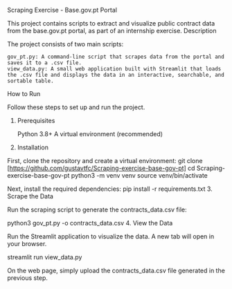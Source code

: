 Scraping Exercise - Base.gov.pt Portal

This project contains scripts to extract and visualize public contract data from the base.gov.pt portal, as part of an internship exercise.
Description

The project consists of two main scripts:

    gov_pt.py: A command-line script that scrapes data from the portal and saves it to a .csv file.
    view_data.py: A small web application built with Streamlit that loads the .csv file and displays the data in an interactive, searchable, and sortable table.

How to Run

Follow these steps to set up and run the project.
1. Prerequisites

    Python 3.8+
    A virtual environment (recommended)

2. Installation

First, clone the repository and create a virtual environment: git clone [https://github.com/gustavtfc/Scraping-exercise-base-gov-pt] cd Scraping-exercise-base-gov-pt
python3 -m venv venv
source venv/bin/activate

Next, install the required dependencies:
pip install -r requirements.txt
3. Scrape the Data

Run the scraping script to generate the contracts_data.csv file:

python3 gov_pt.py -o contracts_data.csv
4. View the Data

Run the Streamlit application to visualize the data. A new tab will open in your browser.

streamlit run view_data.py

On the web page, simply upload the contracts_data.csv file generated in the previous step.
